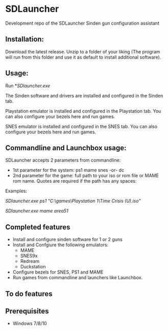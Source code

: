 # SDLauncher
Development repo of the SDLauncher Sinden gun configuration assistant


## Installation:

Download the latest release.
Unzip to a folder of your liking (The program will run from this folder and use it as default to install additional software).

## Usage:
Run **SDlauncher.exe*

The Sinden software and drivers are installed and configured in the Sinden tab.

Playstation emulator is installed and configured in the Playstation tab. You can also configure your bezels here and run games.

SNES emulator is installed and configured in the SNES tab. You can also configure your bezels here and run games.

## Commandline and Launchbox usage:

SDLauncher accepts 2 parameters from commandline:
- 1st parameter for the system: ps1 mame snes -or- dc
- 2nd parameter for the game: full path to your iso or rom file or MAME rom name. Quotes are required if the path has any spaces:

Examples: 

*SDlauncher.exe ps1 "C:\games\Playstation 1\Time Crisis (U).iso"*

*SDlauncher.exe mame area51*



## Completed features
- Install and configure sinden software for 1 or 2 guns
- Install and Confgiure the following emulators:
    - MAME
    - SNES9x
    - Redream
    - Duckstation
- Configure bezels for SNES, PS1 and MAME
- Run games from commandline and launchers like Launchbox.

## To do features

## Prerequisites
- Windows 7/8/10
